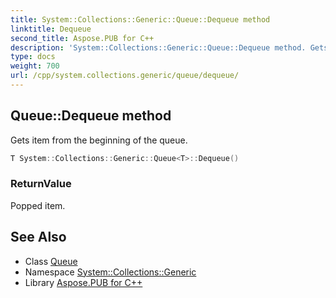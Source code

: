 ```yaml
---
title: System::Collections::Generic::Queue::Dequeue method
linktitle: Dequeue
second_title: Aspose.PUB for C++
description: 'System::Collections::Generic::Queue::Dequeue method. Gets item from the beginning of the queue in C++.'
type: docs
weight: 700
url: /cpp/system.collections.generic/queue/dequeue/
---
```

## Queue::Dequeue method


Gets item from the beginning of the queue.

```cpp
T System::Collections::Generic::Queue<T>::Dequeue()
```


### ReturnValue

Popped item.

## See Also

* Class [Queue](../)
* Namespace [System::Collections::Generic](../../)
* Library [Aspose.PUB for C++](../../../)
